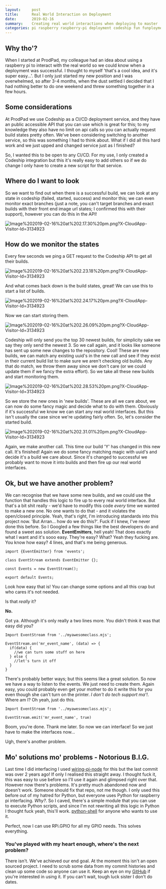 ```yaml
---
layout:     post
title:      Real World Interaction on Deployment
date:       2019-02-16
summary:    Creating real world interactions when deploying to master
categories: pi raspberry raspberry-pi deployment codeship fun funployment node python 
---
```


## Why tho'?

When I started at ProdPad, my colleague had an idea about using a raspberry pi to interact with the real world so we could know when a deployment was successful. I thought to myself 'that's a cool idea, and it's super easy...'. But I only just started my new position and I was overwhelmed, so after 3-4 months, when the dust settled I decided that I had nothing better to do one weekend and threw something together in a few hours.

## Some considerations

At ProdPad we use Codeship as a CI/CD deployment service, and they have an public accessible API that you can use which is great for this; to my knowledge they also have no limit on api calls so you can actually request build states pretty often. We've been considering switching to another service, so this was something I had to think about. What if I did all this hard work and we just upped and changed service just as I finished?

So, I wanted this to be open to any CI/CD. For my use, I only created a Codeship integration but this it's really easy to add others so if we do change I only have to create a new script for that service. 

## Where do I want to look
So we want to find out when there is a successful build, we can look at any state in codeship (failed, started, success) and monitor this; we can even monitor exact branches (just a note, you can't target branches and exact builds with their front end image url states; I confirmed this with their support), however you can do this in the API!

![Image%202019-02-16%20at%202.17.30%20pm.png?X-CloudApp-Visitor-Id=3134923](https://d2ddoduugvun08.cloudfront.net/items/3C2m3B1p0g0K0Q20330Z/Image%202019-02-16%20at%202.17.30%20pm.png?X-CloudApp-Visitor-Id=3134923)

## How do we monitor the states
Every few seconds we ping a GET request to the Codeship API to get all their builds.

![Image%202019-02-16%20at%202.23.18%20pm.png?X-CloudApp-Visitor-Id=3134923](https://d2ddoduugvun08.cloudfront.net/items/3A3g0h3d3r2Q2g3O0e1D/Image%202019-02-16%20at%202.23.18%20pm.png?X-CloudApp-Visitor-Id=3134923)

And what comes back down is the build states, great! We can use this to start a list of builds.

![Image%202019-02-16%20at%202.24.17%20pm.png?X-CloudApp-Visitor-Id=3134923](https://d2ddoduugvun08.cloudfront.net/items/1J0c3y1y3E3Z0O431q3e/Image%202019-02-16%20at%202.24.17%20pm.png?X-CloudApp-Visitor-Id=3134923)

Now we can start storing them. 

![Image%202019-02-16%20at%202.26.09%20pm.png?X-CloudApp-Visitor-Id=3134923](https://d2ddoduugvun08.cloudfront.net/items/3c0c2e3Q1f0n34092o2D/Image%202019-02-16%20at%202.26.09%20pm.png?X-CloudApp-Visitor-Id=3134923)

Codeship will only send you the top 30 newest builds, for simplicity sake we say they only send the newest 3. So we call again, and it looks like someone has sent up some new changes to the repository. Cool! These are new builds, we can match any existing uuid's in the new call and see if they exist in their current build list to make sure we aren't checking old builds. Any that do match, we throw them away since we don't care (or we could update them if we fancy the extra effort). So we take all these new builds and start monitoring them.

![Image%202019-02-16%20at%202.28.53%20pm.png?X-CloudApp-Visitor-Id=3134923](https://d2ddoduugvun08.cloudfront.net/items/2t1Y311v2Z3j3o2R0D1P/Image%202019-02-16%20at%202.28.53%20pm.png?X-CloudApp-Visitor-Id=3134923)

So we store the new ones in 'new builds'. These are all we care about, we can now do some fancy magic and decide what to do with them. Obviously if it's successful we know we can start any real world interfaces. But this isn't usually the case since we're updating fairly often. So, let's consider the started build.

![Image%202019-02-16%20at%202.31.01%20pm.png?X-CloudApp-Visitor-Id=3134923](https://d2ddoduugvun08.cloudfront.net/items/2Q2p3W3E1r2j3S1N1J0s/Image%202019-02-16%20at%202.31.01%20pm.png?X-CloudApp-Visitor-Id=3134923)

Again, we make another call. This time our build 'Y' has changed in this new call. It's finished! Again we do some fancy matching magic with uuid's and decide it's a build we care about. Since it's changed to successful we probably want to move it into builds and then fire up our real world interfaces. 

## Ok, but we have another problem?
We can recognise that we have some new builds, and we could use the function that handles this logic to fire up to every real world interface. But that's a bit shit really - we'd have to modify this code _every_ time we wanted to make a new one. No one wants to do that - and it violates the open/closed principle. Yeah, that's right, I'm introducing standards into this project now. 'But Arran... how do we do this?'. Fuck if I knew, I've never done this before. So I Googled a few things like the best developers do and found a sweet ass solution. **EventEmitters**, hell yeah! That does exactly what I want and it's sooo easy. They're easy? What? Yeah they fucking are. You know how easy? 4 lines, and that's me being generous.

```node
import {EventEmitter} from 'events';

class EventStream extends EventEmitter {};

const Events = new EventStream();

export default Events;
```

Look how easy that is! You can change some options and all this crap but who cares it's not needed.

Is that _really_ it?

**No.**

Got ya. Although it's only really a two lines more. You didn't think it was that easy did you?

```node
Import EventStream from '../myawesomeclass.mjs';

EventStream.on('mr_event_name', (data) => {
  if(data) {
    //we can turn some stuff on here
  } else {
    //let's turn it off
  }
}
```

There's probably better ways; but this seems like a great solution. So now we have a way to listen to the events. We just need to create them. Again easy, you could probably even get your mother to do it write this for you even though she can't turn on the printer. _I don't do tech support ma'!_. Where am I? Oh yeah, just do this.

```node
Import EventStream from '../myawesomeclass.mjs';

EventStream.emit('mr_event_name', true)
```

Boom, you're done. Thank me later. So now we can interface! So we just have to make the interfaces now... 

Ugh, there's another problem.

## Mo' solutions mo' problems - Notorious B.I.G.

Last time I did interfacing I used [wiring-pi-node](https://github.com/WiringPi/WiringPi-Node) for this but the last commit was over 2 years ago! If only I realised this straight away. I thought fuck it, this was easy to use before so I'll use it again and glimpsed right over that. However now there's problems. It's pretty much abandoned now and doesn't work. Someone should fix that repo, not me though. I only used this before out of my hatred for Python, but everyone uses Python for raspberry pi interfacing. _Why?_. So I caved, there's a simple module that you can use to execute Python scripts, and since I'm not rewriting all this logic in Python I thought fuck yeah, this'll work. [python-shell](https://github.com/extrabacon/python-shell) for anyone who wants to use it. 

Perfect, now I can use RPi.GPIO for all my GPIO needs. This solves everything.

### You've played with my heart enough, where's the next problem?

There isn't. We've achieved our end goal. At the moment this isn't an open sourced project. I need to scrub some data from my commit histories and clean up some code so anyone can use it. Keep an eye on my [GitHub](https://github.com/ArranGravestock) if you're interested in using it. If you can't wait, tough luck sister I don't do dates. 
